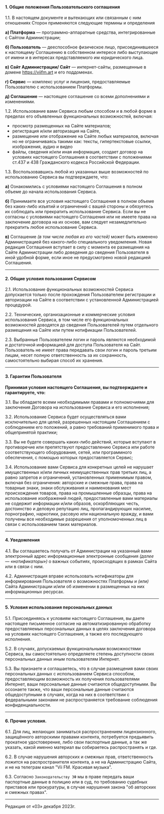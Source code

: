####  1. Общие положения Пользовательского соглашения

1.1. В настоящем документе и вытекающих или связанным с ним отношениях Сторон применяются следующие термины и определения

**а) Платформа** — программно-аппаратные средства, интегрированные с Сайтом Администрации;

**б) Пользователь** — дееспособное физическое лицо, присоединившееся к настоящему Соглашению в собственном интересе либо выступающее от имени и в интересах представляемого им юридического лица.

**в) Сайт Администрации/ Сайт** — интернет-сайты, размещенные в домене https://viifm.art и его поддоменах.

**г) Сервис** — комплекс услуг и лицензия, предоставляемые Пользователю с использованием Платформы.

**д) Соглашение** — настоящее соглашение со всеми дополнениями и изменениями.


1.2. Использование вами Сервиса любым способом и в любой форме в пределах его объявленных функциональных возможностей, включая:

- просмотр размещенных на Сайте материалов;
- регистрация и/или авторизация на Сайте,
- размещение или отображение на Сайте любых материалов, включая но не ограничиваясь такими как: тексты, гипертекстовые ссылки, изображения, аудио и видео
- файлы, сведения и/или иная информация, создает договор на условиях настоящего Соглашения в соответствии с положениями ст.437 и 438 Гражданского кодекса Российской Федерации.


1.3. Воспользовавшись любой из указанных выше возможностей по использованию Сервиса вы подтверждаете, что:

**а)** Ознакомились с условиями настоящего Соглашения в полном объеме до начала использования Сервиса.

**б)** Принимаете все условия настоящего Соглашения в полном объеме без каких-либо изъятий и ограничений с вашей стороны и обязуетесь их соблюдать или прекратить использование Сервиса. 
Если вы не согласны с условиями настоящего Соглашения или не имеете права на заключение договора на их основе, вам следует незамедлительно прекратить любое использование Сервиса.

**в)** Соглашение _(в том числе любая из его частей)_ может быть изменено Администрацией без какого-либо специального уведомления. 
Новая редакция Соглашения вступает в силу с момента ее размещения на Сайте Администрации либо доведения до сведения Пользователя в иной удобной форме, если иное не предусмотрено новой редакцией Соглашения.

---

####  2. Общие условия пользования Сервисом

2.1. Использование функциональных возможностей Сервиса допускается только после прохождения Пользователем регистрации и авторизации на Сайте в соответствии с установленной Администрацией процедурой.

2.2. Технические, организационные и коммерческие условия использования Сервиса, в том числе его функциональных возможностей доводятся до сведения Пользователей путем отдельного размещения на Сайте или путем нотификации Пользователей.

2.3. Выбранные Пользователем логин и пароль являются необходимой и достаточной информацией для доступа Пользователя на Сайт. 
Пользователь не имеет права передавать свои логин и пароль третьим лицам, несет полную ответственность за их сохранность, самостоятельно выбирая способ их хранения.

---

#### 3. Гарантии Пользователя

**Принимая условия настоящего Соглашения, вы подтверждаете и гарантируете, что:**

3.1. Вы обладаете всеми необходимыми правами и полномочиями для заключения Договора на использование Сервиса и его исполнения;

3.2. Использование Сервиса будет осуществляться вами исключительно для целей, разрешенных настоящим Соглашением с соблюдением его положений, а равно требований применимого права и общепринятой практики;

3.3. Вы не будете совершать каких-либо действий, которые вступают в противоречие или препятствуют предоставлению Сервиса или работе соответствующего оборудования, сетей, или программного обеспечения, с помощью которых предоставляется Сервис;

3.4. Использование вами Сервиса для конкретных целей не нарушает имущественных и/или личных неимущественных прав третьих лиц, а равно запретов и ограничений, установленных применимым правом, включая без ограничения: авторские и смежные права, права на товарные знаки, знаки обслуживания и наименования мест происхождения товаров, права на промышленные образцы, права на использование изображений людей, предоставленные вами материалы не содержит информации и/или образов, оскорбляющих честь, достоинство и деловую репутацию лиц, пропагандирующих насилие, порнографию, наркотики, расовую или национальную вражду, и вами получены все необходимые разрешения от уполномоченных лиц в связи с использованием таких материалов.

---

#### 4. Уведомления

4.1. Вы соглашаетесь получать от Администрации на указанный вами электронный адрес информационные электронные сообщения _(далее — «нотификаторы»)_ о важных событиях, происходящих в рамках Сайта или в связи с ним.

4.2. Администрация вправе использовать нотификаторы для информирования Пользователя о возможностях Платформы и _(или)_ Сайта Администрации и/или об изменении в размещенных на них информационных ресурсах.

---

#### 5. Условия использования персональных данных

5.1. Присоединяясь к условиям настоящего Соглашения, вы даете настоящее письменное согласие на автоматизированную обработку предоставляемых персональных данных 
в целях заключения договора на условиях настоящего Соглашения, а также его последующего исполнения.

5.2. В случаях, допускаемых функциональными возможностями Сервиса, вы самостоятельно определяете степень доступности своих персональных данных иным пользователям Интернет.

5.3. Вы признаете и соглашаетесь, что в случае размещения вами своих персональных данных с использованием Сервиса способом, предоставляющим возможность их получения пользователями Интернет, 
ваши персональные данные считаются общедоступными. Вы осознаете также, что ваши персональные данные считаются общедоступными в случаях, 
когда на них в соответствии с федеральными законами не распространяется требование соблюдения конфиденциальности.

---

#### 6. Прочие условия.

6.1. Для лиц, желающих заниматься распространением лицензионного, защищённого авторскими правами контента, потребуется предьявить прокатное удостоверение, либо свои паспортные данные, а так же указать, какой именно материал вы собираетесь распространять и где.

6.2. В случае нарушения авторских и смежных прав, ответственность ложится на распространителя контента, а не на Администрацию Сайта, и не на телеграм канал "Vii FM. Красивая музыка".

6.3. Согласно `Законодательству ЗФ` мы в праве передать ваши паспортные данные в полицию или в суд, по требованию судебных приставов или прокуратуры, в случае нарушения закона "об авторских и смежных правах".


---
Редакция от «03» декабря 2023г.
